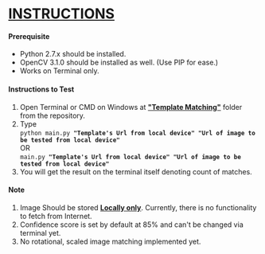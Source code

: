 <h1><u>INSTRUCTIONS</u></h1>
<h4>Prerequisite</h4>
<ul>
    <li>Python 2.7.x should be installed.</li>
    <li>OpenCV 3.1.0 should be installed as well. (Use PIP for ease.)</li>
    <li>Works on Terminal only.</li>
</ul>

<h4>Instructions to Test</h4>
<ol>
    <li>Open Terminal or CMD on Windows at <b><u>"Template Matching"</u></b> folder from the repository.</li>
    <li>Type <br>
        <code>python main.py <b>"Template's Url from local device"</b> <b>"Url of image to be tested from local device"</b></code>
        <br>
        OR
        <br>
        <code>main.py <b>"Template's Url from local device"</b> <b>"Url of image to be tested from local device"</b></code>
    </li>
    <li>You will get the result on the terminal itself denoting count of matches.</li>
</ol>

<h4>Note</h4>
<ol>
    <li>Image Should be stored <b><u>Locally only</u></b>. Currently, there is no functionality to fetch from Internet.</li>
    <li>Confidence score is set by default at 85% and can't be changed via terminal yet.</li>
    <li>No rotational, scaled image matching implemented yet.</li>
</ol>
